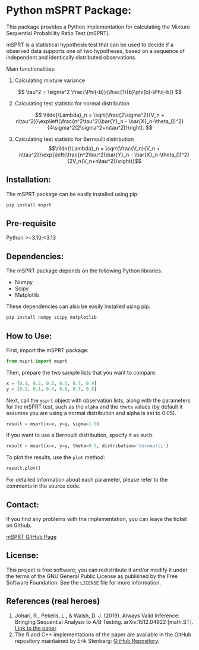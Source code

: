 # Python mSPRT Package:

This package provides a Python implementation for calculating the Mixture Sequential Probability Ratio Test (mSPRT). 

mSPRT is a statistical hypothesis test that can be used to decide if a observed data supports one of two hypotheses, based on a sequence of independent and identically distributed observations.

Main functionalities:
1. Calculating mixture variance

$$
\tau^2 = \sigma^2 \frac{\Phi(-b)}{\frac{1}{b}\phi(b)-\Phi(-b)}
$$

2. Calculating test statistic for normal distribution

$$
\tilde{\Lambda}_n = \sqrt{\frac{2\sigma^2}{V_n + n\tau^2}}\exp\left(\frac{n^2\tau^2(\bar{Y}_n - \bar{X}_n-\theta_0)^2}{4\sigma^2(2\sigma^2+n\tau^2)}\right).
$$

3. Calculating test statistic for Bernoulli distribution
$$\tilde{\Lambda}_n = \sqrt{\frac{V_n}{V_n + n\tau^2}}\exp{\left(\frac{n^2\tau^2(\bar{Y}_n - \bar{X}_n-\theta_0)^2}{2V_n(V_n+n\tau^2)}\right)}$$



## Installation:

The mSPRT package can be easily installed using pip:

```bash
pip install msprt
```

## Pre-requisite
Python >=3.10;<3.13

## Dependencies:

The mSPRT package depends on the following Python libraries:
- Numpy
- Scipy
- Matplotlib

These dependencies can also be easily installed using pip:

```bash
pip install numpy scipy matplotlib
```

## How to Use:

First, import the mSPRT package:

```python
from msprt import msprt
```

Then, prepare the two sample lists that you want to compare.

```python
x = [0.1, 0.2, 0.3, 0.5, 0.7, 0.9]
y = [0.2, 0.1, 0.4, 0.6, 0.7, 0.8]
```

Next, call the `msprt` object with observation lists, along with the parameters for the mSPRT test, such as the `alpha` and the `theta` values (by default it assumes you are using a normal distribution and alpha is set to 0.05).

```python
result = msprt(x=x, y=y, sigma=1.0)
```

If you want to use a Bernoulli distribution, specify it as such:

```python
result = msprt(x=x, y=y, theta=0.5, distribution='bernoulli')
```

To plot the results, use the `plot` method:

```python
result.plot()
```

For detailed information about each parameter, please refer to the comments in the source code.

## Contact:

If you find any problems with the implementation, you can leave the ticket on Github.

[mSPRT GitHub Page](https://github.com/ovidijusku/msprt)

## License:

This project is free software; you can redistribute it and/or modify it under the terms of the GNU General Public License as published by the Free Software Foundation. See the `LICENSE` file for more information.

## References (real heroes)
1. Johari, R., Pekelis, L., & Walsh, D. J. (2019). Always Valid Inference: Bringing Sequential Analysis to A/B Testing. arXiv:1512.04922 [math.ST]. [Link to the paper](https://doi.org/10.48550/arXiv.1512.04922)
2. The R and C++ implementations of the paper are available in the GitHub repository maintained by Erik Stenberg: [GitHub Repository](https://github.com/erik-stenberg/mixtureSPRT).
